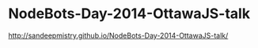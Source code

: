 NodeBots-Day-2014-OttawaJS-talk
===============================

http://sandeepmistry.github.io/NodeBots-Day-2014-OttawaJS-talk/
